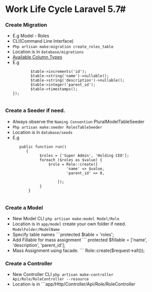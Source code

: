 # Work Life Cycle Laravel 5.7#

### Create Migration ###

* E.g Model - Roles
* CLI(Command Line Interface)
* ```Php artisan make:migration create_roles_table```
* Location is in ```database/migrations``` 
* [Available Column Types](https://laravel.com/docs/5.7/migrations#columns)
* E.g 
    ```Schema::create('roles', function (Blueprint $table) {
            $table->increments('id');
            $table->string('name')->nullable();
            $table->string('description')->nullable();
            $table->integer('parent_id');
            $table->timestamps();
    });
  

### Create a Seeder if need. ###
* Always observe the ```Naming Convention``` PluralModelTableSeeder
* ```Php artisan make:seeder RolesTableSeeder```
* Location is in ```database/seeds```
* E.g
    ```
       public function run()
          {
                $roles = ['Super Admin', 'Holding CEO'];
                foreach ($roles as $value) {
                    $role = Role::create([
                            'name' => $value,
                            'parent_id' => 0,

                        ]);
                }
           }


### Create a Model ###

* New Model CLI ```php artisan make:model Model/Role ``` 
* Location is in ```app/model``` create your own folder if need. ```ModelFolder/ModelName```
* Specify table names ```protected $table = 'roles';
* Add Fillable for mass assignment ``` protected $fillable = ['name', 'description', 'parent_id'];
* Mass Assignment using facade. ``` Role::create($request->all());

### Create a Controller ###

* New Controller CLI ```php artisan make:controller Api/Role/RoleController --resource```
* Location is in ```app/Http/Controller/Api/Role/RoleController
